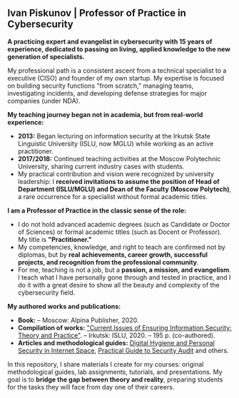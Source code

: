 
## **Ivan Piskunov | Professor of Practice in Cybersecurity**

**A practicing expert and evangelist in cybersecurity with 15 years of experience, dedicated to passing on living, applied knowledge to the new generation of specialists.**

My professional path is a consistent ascent from a technical specialist to a executive (CISO) and founder of my own startup. My expertise is focused on building security functions "from scratch," managing teams, investigating incidents, and developing defense strategies for major companies (under NDA).

**My teaching journey began not in academia, but from real-world experience:**
*   **2013:** Began lecturing on information security at the Irkutsk State Linguistic University (ISLU, now MGLU) while working as an active practitioner.
*   **2017/2018:** Continued teaching activities at the Moscow Polytechnic University, sharing current industry cases with students.
*   My practical contribution and vision were recognized by university leadership: I **received invitations to assume the position of Head of Department (ISLU/MGLU) and Dean of the Faculty (Moscow Polytech)**, a rare occurrence for a specialist without formal academic titles.

**I am a Professor of Practice in the classic sense of the role:**
*   I do not hold advanced academic degrees (such as Candidate or Doctor of Sciences) or formal academic titles (such as Docent or Professor). My title is **"Practitioner."**
*   My competencies, knowledge, and right to teach are confirmed not by diplomas, but by **real achievements, career growth, successful projects, and recognition from the professional community**.
*   For me, teaching is not a job, but a **passion, a mission, and evangelism**. I teach what I have personally gone through and tested in practice, and I do it with a great desire to show all the beauty and complexity of the cybersecurity field.

**My authored works and publications:**

*   **Book:**  – Moscow: Alpina Publisher, 2020.
*   **Compilation of works:** ["Current Issues of Ensuring Information Security: Theory and Practice"](https://www.elibrary.ru/item.asp?id=1111). – Irkutsk: ISLU, 2020. – 195 p. (co-authored).
*   **Articles and methodological guides:** [Digital Hygiene and Personal Security in Internet Space](https://www.elibrary.ru/item.asp?id=11111), [Practical Guide to Security Audit](https://github.com/D3One/D3One/blob/main/Professor%20of%20Practice/Practical_Security_Audit_Guide.pdf) and others.

In this repository, I share materials I create for my courses: original methodological guides, lab assignments, tutorials, and presentations. My goal is to **bridge the gap between theory and reality**, preparing students for the tasks they will face from day one of their careers.
